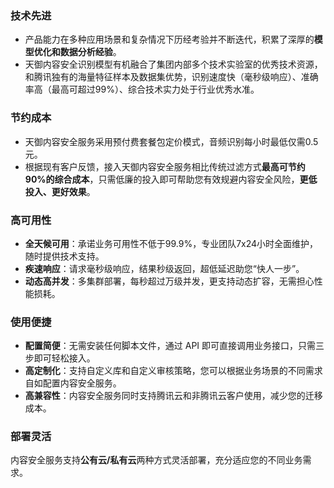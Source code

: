 ### 技术先进
- 产品能力在多种应用场景和复杂情况下历经考验并不断迭代，积累了深厚的**模型优化和数据分析经验**。
- 天御内容安全识别模型有机融合了集团内部多个技术实验室的优秀技术资源，和腾讯独有的海量特征样本及数据集优势，识别速度快（毫秒级响应）、准确率高（最高可超过99%）、综合技术实力处于行业优秀水准。

### 节约成本
- 天御内容安全服务采用预付费套餐包定价模式，音频识别每小时最低仅需0.5元。
- 根据现有客户反馈，接入天御内容安全服务相比传统过滤方式**最高可节约90%的综合成本**，只需低廉的投入即可帮助您有效规避内容安全风险，**更低投入、更好效果**。

### 高可用性
- **全天候可用**：承诺业务可用性不低于99.9%，专业团队7x24小时全面维护，随时提供技术支持。
- **疾速响应**：请求毫秒级响应，结果秒级返回，超低延迟助您“快人一步”。
- **动态高并发**：多集群部署，每秒超过万级并发，更支持动态扩容，无需担心性能损耗。

### 使用便捷
- **配置简便**：无需安装任何脚本文件，通过 API 即可直接调用业务接口，只需三步即可轻松接入。
- **高定制化**：支持自定义库和自定义审核策略，您可以根据业务场景的不同需求自如配置内容安全服务。
- **高兼容性**：内容安全服务同时支持腾讯云和非腾讯云客户使用，减少您的迁移成本。


### 部署灵活
内容安全服务支持**公有云/私有云**两种方式灵活部署，充分适应您的不同业务需求。
